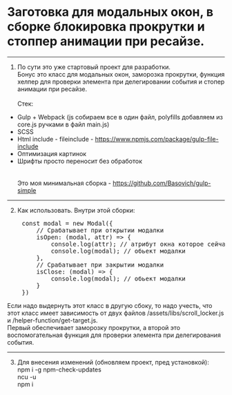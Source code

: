 # Заготовка для модальных окон, в сборке блокировка прокрутки и стоппер анимации при ресайзе.
__________________________
1. По сути это уже стартовый проект для разработки. <br>
Бонус это класс для модальных окон, заморозка прокрутки, функция хелпер для проверки элемента при делегировании события и стопер анимации при ресайзе.<br><br>
Стек:<br>
- Gulp + Webpack (js собираем все в один файл, polyfills добавляем из core.js ручками в файл main.js)<br>
- SCSS<br>
- Html include - fileinclude - https://www.npmjs.com/package/gulp-file-include<br>
- Oптимизация картинок<br>
- Шрифты просто переносит без обработок<br>
<br><br>
Это моя минимальная сборка - https://github.com/Basovich/gulp-simple
__________________________
2. Как использовать.
Внутри этой сборки:
<pre>
    const modal = new Modal({
        // Срабатывает при открытии модалки 
        isOpen: (modal, attr) => {       
            console.log(attr); // атрибут окна которое сейчас открылось
            console.log(modal); // обьект модалки
        },
        // Срабатывает при закрытии модалки
        isClose: (modal) => { 
            console.log(modal); // обьект модалки
        }
    }) 
</pre>
    
Если надо выдернуть этот класс в другую сбоку, то надо учесть, что этот класс имеет зависимость от двух файлов /assets/libs/scroll_locker.js и /helper-function/get-target.js. <br>
Первый обеспечивает заморозку прокрутки, а второй это воспомогательная функция для проверки элемента при делегирования события.
__________________________
3. Для внесения изменений (обновляем проект, пред установкой):<br>
npm i -g npm-check-updates <br>
ncu -u <br>
npm i

